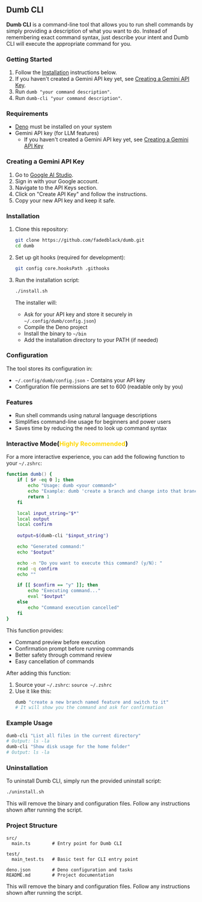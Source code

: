 ## Dumb CLI

**Dumb CLI** is a command-line tool that allows you to run shell commands by
simply providing a description of what you want to do. Instead of remembering
exact command syntax, just describe your intent and Dumb CLI will execute the
appropriate command for you.

### Getting Started

1. Follow the [Installation](#installation) instructions below.
2. If you haven't created a Gemini API key yet, see
   [Creating a Gemini API Key](#creating-a-gemini-api-key).
3. Run `dumb "your command description"`.
4. Run `dumb-cli "your command description"`.

### Requirements

- [Deno](https://deno.land/#installation) must be installed on your system
- Gemini API key (for LLM features)
  - If you haven't created a Gemini API key yet, see
    [Creating a Gemini API Key](#creating-a-gemini-api-key)

### Creating a Gemini API Key

1. Go to [Google AI Studio](https://aistudio.google.com/).
2. Sign in with your Google account.
3. Navigate to the API Keys section.
4. Click on "Create API Key" and follow the instructions.
5. Copy your new API key and keep it safe.

### Installation

1. Clone this repository:
   ```bash
   git clone https://github.com/fadedblack/dumb.git
   cd dumb
   ```

2. Set up git hooks (required for development):
   ```bash
   git config core.hooksPath .githooks
   ```

3. Run the installation script:
   ```bash
   ./install.sh
   ```

   The installer will:
   - Ask for your API key and store it securely in `~/.config/dumb/config.json`)
   - Compile the Deno project
   - Install the binary to `~/bin`
   - Add the installation directory to your PATH (if needed)

### Configuration

The tool stores its configuration in:

- `~/.config/dumb/config.json` - Contains your API key
- Configuration file permissions are set to 600 (readable only by you)

### Features

- Run shell commands using natural language descriptions
- Simplifies command-line usage for beginners and power users
- Saves time by reducing the need to look up command syntax

### Interactive Mode(<span style="color: gold;">Highly Recommended</span>)

For a more interactive experience, you can add the following function to your
`~/.zshrc`:

```zsh
function dumb() {
    if [ $# -eq 0 ]; then
        echo "Usage: dumb <your command>"
        echo "Example: dumb 'create a branch and change into that branch'"
        return 1
    fi

    local input_string="$*"
    local output
    local confirm
    
    output=$(dumb-cli "$input_string")

    echo "Generated command:"
    echo "$output"

    echo -n "Do you want to execute this command? (y/N): "
    read -q confirm
    echo ""

    if [[ $confirm == "y" ]]; then
        echo "Executing command..."
        eval "$output"
    else
        echo "Command execution cancelled"
    fi
}
```

This function provides:

- Command preview before execution
- Confirmation prompt before running commands
- Better safety through command review
- Easy cancellation of commands

After adding this function:

1. Source your `~/.zshrc`: `source ~/.zshrc`
2. Use it like this:
   ```zsh
   dumb "create a new branch named feature and switch to it"
   # It will show you the command and ask for confirmation
   ```

### Example Usage

```sh
dumb-cli "List all files in the current directory"
# Output: ls -la
dumb-cli "Show disk usage for the home folder"
# Output: ls -la
```

### Uninstallation

To uninstall Dumb CLI, simply run the provided uninstall script:

```bash
./uninstall.sh
```

This will remove the binary and configuration files. Follow any instructions
shown after running the script.

### Project Structure

```
src/
  main.ts        # Entry point for Dumb CLI

test/
  main_test.ts   # Basic test for CLI entry point

deno.json        # Deno configuration and tasks
README.md        # Project documentation
```
This will remove the binary and configuration files. Follow any instructions
shown after running the script.
